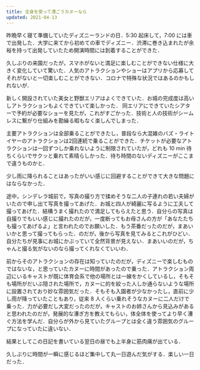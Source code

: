 ```yaml
---
title: 全身を使って漕ごうカヌーなら
updated: 2021-04-13
---
```


昨晩早く寝て準備していたディズニーランドの日．5:30 起床して，7:00 には車で出発した．大学に来てから初めての車でディズニー．渋滞に巻き込まれたが余裕を持って出発していたため開演時間には到着することができた．

久しぶりの来園だったが，スマホがないと満足に楽しむことができない仕様に大きく変化していて驚いた．人気のアトラクションやショーはアプリから応募してそれがないと一切楽しむことができない．コロナで特殊な状況ではあるのかもしれないが．

新しく開設されていた美女と野獣エリアはよくできていた．お城の完成度は高いしアトラクションもよくできていて楽しかった．
同エリアにできていたシアターで予約が必要なショーを見たが，これがすごかった．技術と人の技術がシームレスに繋がり仕組みを勘繰る暇もなく楽しんでしまった．

主要アトラクションは全部乗ることができたし，普段なら大混雑のバズ・ライトイヤーのアトラクションは2回連続で乗ることができた．チケットが必要なアトラクションは一回ずつしか乗れないように制限されていたが，どれも 10 min 待ちくらいでサクッと乗れて素晴らしかった．待ち時間のないディズニーがここまで違うものかと．

少し雨に降られることはあったがいい感じに回避することができて大きな問題にはならなかった．

途中，シンデレラ城前で，写真の撮り方で揉めそうな二人の子連れの若い夫婦がいたので申し出て写真を撮ってあげた．お城と四人が綺麗に写るように工夫して撮ってあげた．結構うまく撮れたので満足してもらえたと思う．自分らの写真は自撮りでもいい感じに撮れたのだが，一度断ってもお母さんの方が「あなたたちも撮ってあげるよ」と言われたのでお願いした．もう茶番だったのだが，まあいいかと思って撮ってもらった．のだが，後から写真を見てみるとこれがひどい．自分たちが見事にお城にかぶっていて全然背景が見えない．まあいいのだが，ちゃんと撮る気がないのなら撮ってくれなくていいわ．

前からそのアトラクションの存在は知っていたのだが，ディズニーで楽しむものではないな，と思っていたカヌーに時間があったので乗った．アトラクション周辺にいるキャストが既に体育会系で他の場所とは一線をかくしているし，そもそも場所がだいぶ隠された場所で，カヌーに的を絞った人しか通らないような場所に設置されており妙な雰囲気だった．そもそも入園者が少なかったし，直前に少し雨が降っていたこともあり，従来 8 人くらい乗れそうなカヌーに二人だけで乗った．力が必要だし大変だったのだが，キャストのお姉さんから見込みがあると思われたのだが，発展的な漕ぎ方を教えてもらい，体全体を使ってより早く漕ぐ方法を学んだ．自分らが外から見ていたグループとは全く違う雰囲気のグループになっていたに違いない．

結果としてこの日記を書いている翌日の昼でも上半身に筋肉痛が出ている．


久しぶりに時間が一瞬に感じるほど集中して丸一日遊んだ気がする．楽しい一日だった．
